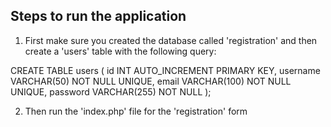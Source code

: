 Steps to run the application
----------------------------

1) First make sure you created the database called 'registration' and then create a 'users' table with the following query:

CREATE TABLE users (
    id INT AUTO_INCREMENT PRIMARY KEY,
    username VARCHAR(50) NOT NULL UNIQUE,
    email VARCHAR(100) NOT NULL UNIQUE,
    password VARCHAR(255) NOT NULL
);

2) Then run the 'index.php' file for the 'registration' form
